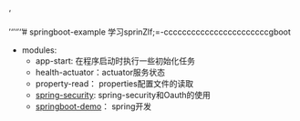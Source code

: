 ‘








































’‘’‘’‘’# springboot-example
学习sprinZlf;=-cccccccccccccccccccccccgboot

- modules:
    - app-start: 在程序启动时执行一些初始化任务
    - health-actuator：actuator服务状态
    - property-read： properties配置文件的读取
    - [spring-security](./spring-security/README.MD): spring-security和Oauth的使用
    - [springboot-demo](./springboot-demo/README.md)： spring开发
